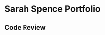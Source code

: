 # Sarah Spence Portfolio

## Code Review
<p align="center>
    <iframe 
        width="560" 
        height="315" 
        src="https://www.youtube.com/embed/ScKbzAVPAAM" 
        title="YouTube video player" 
        frameborder="0" 
        allow="accelerometer; autoplay; clipboard-write; encrypted-media; gyroscope; picture-in-picture" 
        allowfullscreen
    >
    </iframe>
</p>
